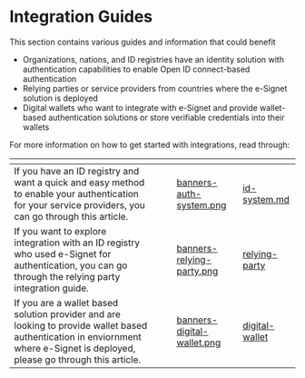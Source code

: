 # Integration Guides

This section contains various guides and information that could benefit

* Organizations, nations, and ID registries have an identity solution with authentication capabilities to enable Open ID connect-based authentication
* Relying parties or service providers from countries where the e-Signet solution is deployed
* Digital wallets who want to integrate with e-Signet and provide wallet-based authentication solutions or store verifiable credentials into their wallets

For more information on how to get started with integrations, read through:

<table data-view="cards"><thead><tr><th></th><th></th><th></th><th data-hidden data-card-cover data-type="files"></th><th data-hidden data-card-target data-type="content-ref"></th></tr></thead><tbody><tr><td>If you have an ID registry and want a quick and easy method to enable your authentication for your service providers, you can go through this article.</td><td></td><td></td><td><a href="../.gitbook/assets/banners-auth-system.png">banners-auth-system.png</a></td><td><a href="id-system.md">id-system.md</a></td></tr><tr><td>If you want to explore integration with an ID registry who used e-Signet for authentication, you can go through the relying party integration guide.</td><td></td><td></td><td><a href="../.gitbook/assets/banners-relying-party.png">banners-relying-party.png</a></td><td><a href="relying-party/">relying-party</a></td></tr><tr><td>If you are a wallet based solution provider and are looking to provide wallet based authentication in enviornment where e-Signet is deployed, please go through this article.</td><td></td><td></td><td><a href="../.gitbook/assets/banners-digital-wallet.png">banners-digital-wallet.png</a></td><td><a href="digital-wallet/">digital-wallet</a></td></tr></tbody></table>

